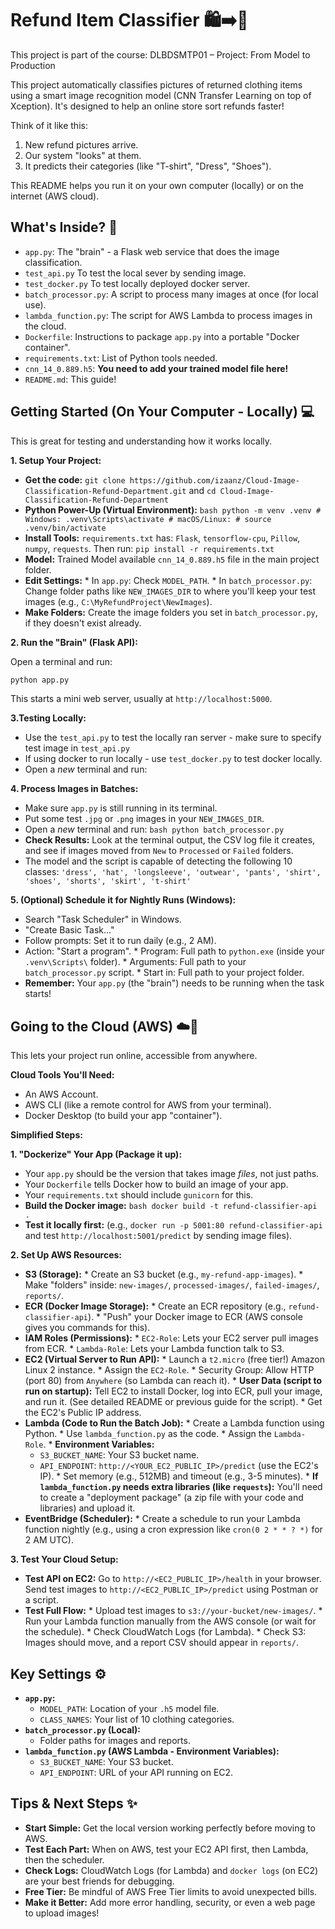 
# Refund Item Classifier 🛍️➡️🤖

This project is part of the course: DLBDSMTP01 – Project: From Model to Production

This project automatically classifies pictures of returned clothing items using a smart image recognition model  (CNN Transfer Learning on top of Xception). It's designed to help an online store sort refunds faster!

Think of it like this:
1.  New refund pictures arrive.
2.  Our system "looks" at them.
3.  It predicts their categories (like "T-shirt", "Dress", "Shoes").

This README helps you run it on your own computer (locally) or on the internet (AWS cloud).

## What's Inside? 📁

*   `app.py`: The "brain" - a Flask web service that does the image classification.
*   `test_api.py` To test the local sever by sending image.
*   `test_docker.py` To test locally deployed docker server.
*   `batch_processor.py`: A script to process many images at once (for local use).
*   `lambda_function.py`: The script for AWS Lambda to process images in the cloud.
*   `Dockerfile`: Instructions to package `app.py` into a portable "Docker container".
*   `requirements.txt`: List of Python tools needed.
*   `cnn_14_0.889.h5`: **You need to add your trained model file here!**
*   `README.md`: This guide!

## Getting Started (On Your Computer - Locally) 💻

This is great for testing and understanding how it works locally.

**1. Setup Your Project:**

   *   **Get the code:** `git clone https://github.com/izaanz/Cloud-Image-Classification-Refund-Department.git` and `cd Cloud-Image-Classification-Refund-Department`
   *   **Python Power-Up (Virtual Environment):**
     ```bash
     python -m venv .venv
     # Windows:
     .venv\Scripts\activate
     # macOS/Linux:
     # source .venv/bin/activate
     ```
   *   **Install Tools:**
     `requirements.txt` has: `Flask`, `tensorflow-cpu`, `Pillow`, `numpy`, `requests`.
     Then run: `pip install -r requirements.txt`
   *   **Model:** Trained Model available `cnn_14_0.889.h5` file in the main project folder.
   *   **Edit Settings:**
     *   In `app.py`: Check `MODEL_PATH`.
     *   In `batch_processor.py`: Change folder paths like `NEW_IMAGES_DIR` to where you'll keep your test images (e.g., `C:\MyRefundProject\NewImages`).
   *   **Make Folders:** Create the image folders you set in `batch_processor.py`, if they doesn't exist already.

**2. Run the "Brain" (Flask API):**

   Open a terminal and run:
   ```bash
   python app.py
   ```
   This starts a mini web server, usually at `http://localhost:5000`.

**3.Testing Locally:**
   *   Use the `test_api.py` to test the locally ran server - make sure to specify test image in `test_api.py`
   *   If using docker to run locally - use `test_docker.py` to test docker locally.
   *   Open a *new* terminal and run:


**4. Process Images in Batches:**

   *   Make sure `app.py` is still running in its terminal.
   *   Put some test `.jpg` or `.png` images in your `NEW_IMAGES_DIR`.
   *   Open a *new* terminal and run:
     ```bash
     python batch_processor.py
     ```
   *   **Check Results:** Look at the terminal output, the CSV log file it creates, and see if images moved from `New` to `Processed` or `Failed` folders.
   *   The model and the script is capable of detecting the following 10 classes: ```
    'dress',
    'hat',
    'longsleeve',
    'outwear',
    'pants',
    'shirt',
    'shoes',
    'shorts',
    'skirt',
    't-shirt' ```

**5. (Optional) Schedule it for Nightly Runs (Windows):**

   *   Search "Task Scheduler" in Windows.
   *   "Create Basic Task..."
   *   Follow prompts: Set it to run daily (e.g., 2 AM).
   *   Action: "Start a program".
     *   Program: Full path to `python.exe` (inside your `.venv\Scripts\` folder).
     *   Arguments: Full path to your `batch_processor.py` script.
     *   Start in: Full path to your project folder.
   *   **Remember:** Your `app.py` (the "brain") needs to be running when the task starts!

## Going to the Cloud (AWS) ☁️🚀

This lets your project run online, accessible from anywhere.

**Cloud Tools You'll Need:**
*   An AWS Account.
*   AWS CLI (like a remote control for AWS from your terminal).
*   Docker Desktop (to build your app "container").

**Simplified Steps:**

**1. "Dockerize" Your App (Package it up):**

   *   Your `app.py` should be the version that takes image *files*, not just paths.
   *   Your `Dockerfile` tells Docker how to build an image of your app.
   *   Your `requirements.txt` should include `gunicorn` for this.
   *   **Build the Docker image:**
     ```bash
     docker build -t refund-classifier-api .
     ```
   *   **Test it locally first:** (e.g., `docker run -p 5001:80 refund-classifier-api` and test `http://localhost:5001/predict` by sending image files).

**2. Set Up AWS Resources:**

   *   **S3 (Storage):**
     *   Create an S3 bucket (e.g., `my-refund-app-images`).
     *   Make "folders" inside: `new-images/`, `processed-images/`, `failed-images/`, `reports/`.
   *   **ECR (Docker Image Storage):**
     *   Create an ECR repository (e.g., `refund-classifier-api`).
     *   "Push" your Docker image to ECR (AWS console gives you commands for this).
   *   **IAM Roles (Permissions):**
     *   `EC2-Role`: Lets your EC2 server pull images from ECR.
     *   `Lambda-Role`: Lets your Lambda function talk to S3.
   *   **EC2 (Virtual Server to Run API):**
     *   Launch a `t2.micro` (free tier!) Amazon Linux 2 instance.
     *   Assign the `EC2-Role`.
     *   Security Group: Allow HTTP (port 80) from `Anywhere` (so Lambda can reach it).
     *   **User Data (script to run on startup):** Tell EC2 to install Docker, log into ECR, pull your image, and run it. (See detailed README or previous guide for the script).
     *   Get the EC2's Public IP address.
   *   **Lambda (Code to Run the Batch Job):**
     *   Create a Lambda function using Python.
     *   Use `lambda_function.py` as the code.
     *   Assign the `Lambda-Role`.
     *   **Environment Variables:**
       *   `S3_BUCKET_NAME`: Your S3 bucket name.
       *   `API_ENDPOINT`: `http://<YOUR_EC2_PUBLIC_IP>/predict` (use the EC2's IP).
     *   Set memory (e.g., 512MB) and timeout (e.g., 3-5 minutes).
     *   **If `lambda_function.py` needs extra libraries (like `requests`):** You'll need to create a "deployment package" (a zip file with your code and libraries) and upload it.
   *   **EventBridge (Scheduler):**
     *   Create a schedule to run your Lambda function nightly (e.g., using a cron expression like `cron(0 2 * * ? *)` for 2 AM UTC).

**3. Test Your Cloud Setup:**

   *   **Test API on EC2:** Go to `http://<EC2_PUBLIC_IP>/health` in your browser. Send test images to `http://<EC2_PUBLIC_IP>/predict` using Postman or a script.
   *   **Test Full Flow:**
     *   Upload test images to `s3://your-bucket/new-images/`.
     *   Run your Lambda function manually from the AWS console (or wait for the schedule).
     *   Check CloudWatch Logs (for Lambda).
     *   Check S3: Images should move, and a report CSV should appear in `reports/`.

## Key Settings ⚙️

*   **`app.py`:**
    *   `MODEL_PATH`: Location of your `.h5` model file.
    *   `CLASS_NAMES`: Your list of 10 clothing categories.
*   **`batch_processor.py` (Local):**
    *   Folder paths for images and reports.
*   **`lambda_function.py` (AWS Lambda - Environment Variables):**
    *   `S3_BUCKET_NAME`: Your S3 bucket.
    *   `API_ENDPOINT`: URL of your API running on EC2.

## Tips & Next Steps ✨

*   **Start Simple:** Get the local version working perfectly before moving to AWS.
*   **Test Each Part:** When on AWS, test your EC2 API first, then Lambda, then the scheduler.
*   **Check Logs:** CloudWatch Logs (for Lambda) and `docker logs` (on EC2) are your best friends for debugging.
*   **Free Tier:** Be mindful of AWS Free Tier limits to avoid unexpected bills.
*   **Make it Better:** Add more error handling, security, or even a web page to upload images!


